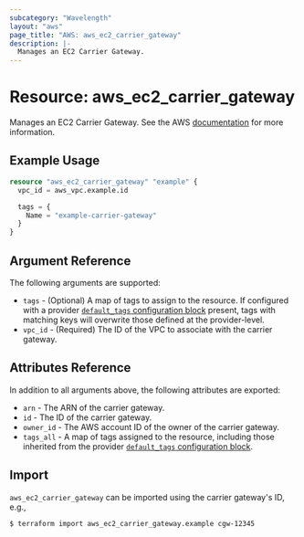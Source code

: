 ```yaml
---
subcategory: "Wavelength"
layout: "aws"
page_title: "AWS: aws_ec2_carrier_gateway"
description: |-
  Manages an EC2 Carrier Gateway.
---
```


# Resource: aws_ec2_carrier_gateway

Manages an EC2 Carrier Gateway. See the AWS [documentation](https://docs.aws.amazon.com/vpc/latest/userguide/Carrier_Gateway.html) for more information.

## Example Usage

```terraform
resource "aws_ec2_carrier_gateway" "example" {
  vpc_id = aws_vpc.example.id

  tags = {
    Name = "example-carrier-gateway"
  }
}
```

## Argument Reference

The following arguments are supported:

* `tags` - (Optional) A map of tags to assign to the resource. If configured with a provider [`default_tags` configuration block](https://www.terraform.io/docs/providers/aws/index.html#default_tags-configuration-block) present, tags with matching keys will overwrite those defined at the provider-level.
* `vpc_id` - (Required) The ID of the VPC to associate with the carrier gateway.

## Attributes Reference

In addition to all arguments above, the following attributes are exported:

* `arn` - The ARN of the carrier gateway.
* `id` - The ID of the carrier gateway.
* `owner_id` - The AWS account ID of the owner of the carrier gateway.
* `tags_all` - A map of tags assigned to the resource, including those inherited from the provider [`default_tags` configuration block](https://www.terraform.io/docs/providers/aws/index.html#default_tags-configuration-block).

## Import

`aws_ec2_carrier_gateway` can be imported using the carrier gateway's ID,
e.g.,

```
$ terraform import aws_ec2_carrier_gateway.example cgw-12345
```
